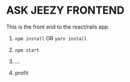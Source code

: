 ASK JEEZY FRONTEND
===========


This is the front end to the react/rails app. 

1. `npm install`  OR `yarn install`

2. `npm start` 

3.  ...

4. profit 
